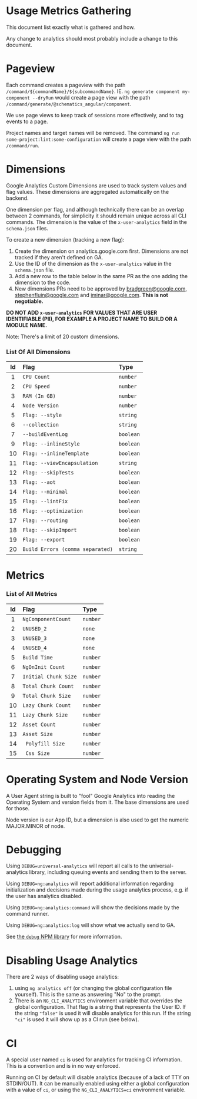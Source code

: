 # Usage Metrics Gathering
This document list exactly what is gathered and how.

Any change to analytics should most probably include a change to this document.

# Pageview
Each command creates a pageview with the path `/command/${commandName}/${subcommandName}`. IE.
`ng generate component my-component --dryRun` would create a page view with the path
`/command/generate/@schematics_angular/component`.

We use page views to keep track of sessions more effectively, and to tag events to a page.

Project names and target names will be removed. 
The command `ng run some-project:lint:some-configuration` will create a page view with the path
`/command/run`.

# Dimensions
Google Analytics Custom Dimensions are used to track system values and flag values. These
dimensions are aggregated automatically on the backend.

One dimension per flag, and although technically there can be an overlap between 2 commands, for
simplicity it should remain unique across all CLI commands. The dimension is the value of the
`x-user-analytics` field in the `schema.json` files.

To create a new dimension (tracking a new flag):

1. Create the dimension on analytics.google.com first. Dimensions are not tracked if they aren't
   defined on GA.
1. Use the ID of the dimension as the `x-user-analytics` value in the `schema.json` file.
1. Add a new row to the table below in the same PR as the one adding the dimension to the code.
1. New dimensions PRs need to be approved by [bradgreen@google.com](mailto:bradgreen@google.com),
   [stephenfluin@google.com](mailto:stephenfluin@google.com) and
   [iminar@google.com](mailto:iminar@google.com). **This is not negotiable.**

**DO NOT ADD `x-user-analytics` FOR VALUES THAT ARE USER IDENTIFIABLE (PII), FOR EXAMPLE A
PROJECT NAME TO BUILD OR A MODULE NAME.**

Note: There's a limit of 20 custom dimensions.

### List Of All Dimensions
<!--DIMENSIONS_TABLE_BEGIN-->
| Id | Flag | Type |
|:---:|:---|:---|
| 1 | `CPU Count` | `number` |
| 2 | `CPU Speed` | `number` |
| 3 | `RAM (In GB)` | `number` |
| 4 | `Node Version` | `number` |
| 5 | `Flag: --style` | `string` |
| 6 | `--collection` | `string` |
| 7 | `--buildEventLog` | `boolean` |
| 9 | `Flag: --inlineStyle` | `boolean` |
| 10 | `Flag: --inlineTemplate` | `boolean` |
| 11 | `Flag: --viewEncapsulation` | `string` |
| 12 | `Flag: --skipTests` | `boolean` |
| 13 | `Flag: --aot` | `boolean` |
| 14 | `Flag: --minimal` | `boolean` |
| 15 | `Flag: --lintFix` | `boolean` |
| 16 | `Flag: --optimization` | `boolean` |
| 17 | `Flag: --routing` | `boolean` |
| 18 | `Flag: --skipImport` | `boolean` |
| 19 | `Flag: --export` | `boolean` |
| 20 | `Build Errors (comma separated)` | `string` |
<!--DIMENSIONS_TABLE_END-->

# Metrics

### List of All Metrics
<!--METRICS_TABLE_BEGIN-->
| Id | Flag | Type |
|:---:|:---|:---|
| 1 | `NgComponentCount` | `number` |
| 2 | `UNUSED_2` | `none` |
| 3 | `UNUSED_3` | `none` |
| 4 | `UNUSED_4` | `none` |
| 5 | `Build Time` | `number` |
| 6 | `NgOnInit Count` | `number` |
| 7 | `Initial Chunk Size` | `number` |
| 8 | `Total Chunk Count` | `number` |
| 9 | `Total Chunk Size` | `number` |
| 10 | `Lazy Chunk Count` | `number` |
| 11 | `Lazy Chunk Size` | `number` |
| 12 | `Asset Count` | `number` |
| 13 | `Asset Size` | `number` |
| 14 | ` Polyfill Size` | `number` |
| 15 | ` Css Size` | `number` |
<!--METRICS_TABLE_END-->

# Operating System and Node Version
A User Agent string is built to "fool" Google Analytics into reading the Operating System and
version fields from it. The base dimensions are used for those.

Node version is our App ID, but a dimension is also used to get the numeric MAJOR.MINOR of node.

# Debugging
Using `DEBUG=universal-analytics` will report all calls to the universal-analytics library,
including queuing events and sending them to the server.

Using `DEBUG=ng:analytics` will report additional information regarding initialization and
decisions made during the usage analytics process, e.g. if the user has analytics disabled.

Using `DEBUG=ng:analytics:command` will show the decisions made by the command runner.

Using `DEBUG=ng:analytics:log` will show what we actually send to GA.

See [the `debug` NPM library](https://www.npmjs.com/package/debug) for more information.

# Disabling Usage Analytics
There are 2 ways of disabling usage analytics:

1. using `ng analytics off` (or changing the global configuration file yourself). This is the same
   as answering "No" to the prompt.
1. There is an `NG_CLI_ANALYTICS` environment variable that overrides the global configuration.
   That flag is a string that represents the User ID. If the string `"false"` is used it will
   disable analytics for this run. If the string `"ci"` is used it will show up as a CI run (see
   below).

# CI
A special user named `ci` is used for analytics for tracking CI information. This is a convention
and is in no way enforced.

Running on CI by default will disable analytics (because of a lack of TTY on STDIN/OUT). It can be
manually enabled using either a global configuration with a value of `ci`, or using the
`NG_CLI_ANALYTICS=ci` environment variable. 
